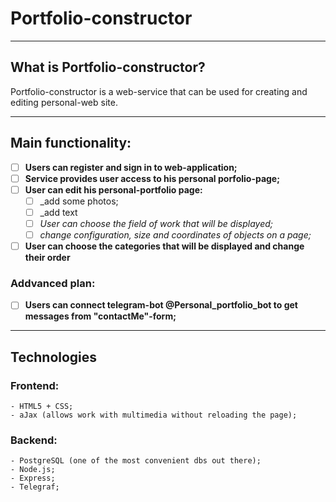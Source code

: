 # Portfolio-constructor
-------------------------------------------------
## What is Portfolio-constructor?
Portfolio-constructor is a web-service that can be used for creating and editing personal-web site.

-------------------------------------------------

## Main functionality: 

- [ ] __Users can register and sign in to web-application;__
- [ ] __Service provides user access to his personal porfolio-page;__
- [ ] __User can edit his personal-portfolio page:__
  - [ ] _add some photos;
  - [ ] _add text
  - [ ] _User can choose the field of work that will be displayed;_
  - [ ] _change configuration, size and coordinates of objects on a page;_
- [ ] __User can choose the  categories that will be displayed and change their order__

### Addvanced plan: 

- [ ] __Users can connect telegram-bot @Personal_portfolio_bot to get messages from "contactMe"-form;__
  
-------------------------------------------------

## Technologies

### Frontend:
```
- HTML5 + CSS;
- aJax (allows work with multimedia without reloading the page);
```
### Backend:

```
- PostgreSQL (one of the most convenient dbs out there);
- Node.js;
- Express;
- Telegraf;
```
